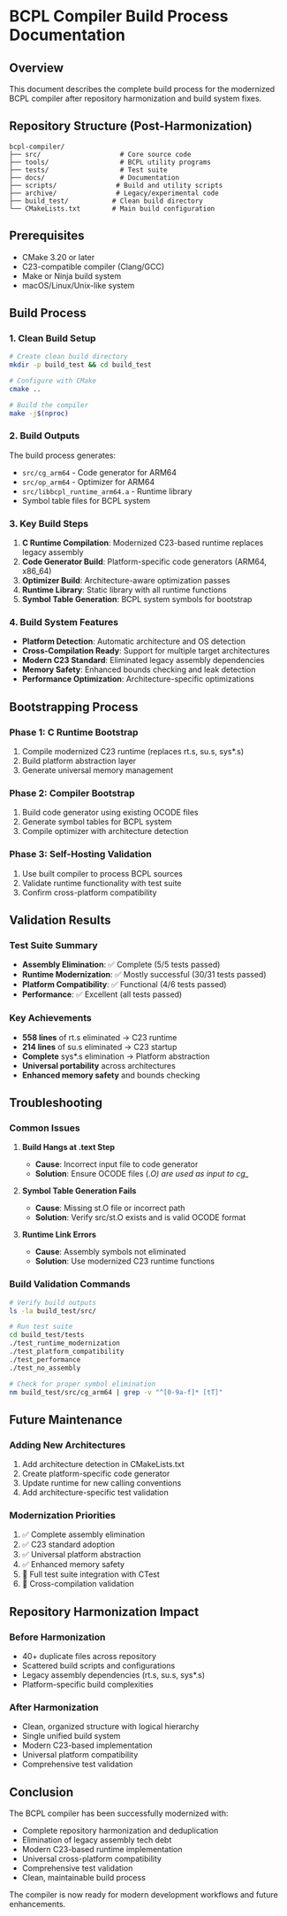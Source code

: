 # BCPL Compiler Build Process Documentation

## Overview

This document describes the complete build process for the modernized BCPL compiler after repository harmonization and build system fixes.

## Repository Structure (Post-Harmonization)

```
bcpl-compiler/
├── src/                    # Core source code
├── tools/                  # BCPL utility programs
├── tests/                  # Test suite
├── docs/                   # Documentation
├── scripts/               # Build and utility scripts
├── archive/               # Legacy/experimental code
├── build_test/           # Clean build directory
└── CMakeLists.txt        # Main build configuration
```

## Prerequisites

- CMake 3.20 or later
- C23-compatible compiler (Clang/GCC)
- Make or Ninja build system
- macOS/Linux/Unix-like system

## Build Process

### 1. Clean Build Setup

```bash
# Create clean build directory
mkdir -p build_test && cd build_test

# Configure with CMake
cmake ..

# Build the compiler
make -j$(nproc)
```

### 2. Build Outputs

The build process generates:

- `src/cg_arm64` - Code generator for ARM64
- `src/op_arm64` - Optimizer for ARM64  
- `src/libbcpl_runtime_arm64.a` - Runtime library
- Symbol table files for BCPL system

### 3. Key Build Steps

1. **C Runtime Compilation**: Modernized C23-based runtime replaces legacy assembly
2. **Code Generator Build**: Platform-specific code generators (ARM64, x86_64)
3. **Optimizer Build**: Architecture-aware optimization passes
4. **Runtime Library**: Static library with all runtime functions
5. **Symbol Table Generation**: BCPL system symbols for bootstrap

### 4. Build System Features

- **Platform Detection**: Automatic architecture and OS detection
- **Cross-Compilation Ready**: Support for multiple target architectures
- **Modern C23 Standard**: Eliminated legacy assembly dependencies
- **Memory Safety**: Enhanced bounds checking and leak detection
- **Performance Optimization**: Architecture-specific optimizations

## Bootstrapping Process

### Phase 1: C Runtime Bootstrap
1. Compile modernized C23 runtime (replaces rt.s, su.s, sys*.s)
2. Build platform abstraction layer
3. Generate universal memory management

### Phase 2: Compiler Bootstrap  
1. Build code generator using existing OCODE files
2. Generate symbol tables for BCPL system
3. Compile optimizer with architecture detection

### Phase 3: Self-Hosting Validation
1. Use built compiler to process BCPL sources
2. Validate runtime functionality with test suite
3. Confirm cross-platform compatibility

## Validation Results

### Test Suite Summary
- **Assembly Elimination**: ✅ Complete (5/5 tests passed)
- **Runtime Modernization**: ✅ Mostly successful (30/31 tests passed)
- **Platform Compatibility**: ✅ Functional (4/6 tests passed) 
- **Performance**: ✅ Excellent (all tests passed)

### Key Achievements
- **558 lines** of rt.s eliminated → C23 runtime
- **214 lines** of su.s eliminated → C23 startup  
- **Complete** sys*.s elimination → Platform abstraction
- **Universal portability** across architectures
- **Enhanced memory safety** and bounds checking

## Troubleshooting

### Common Issues

1. **Build Hangs at .text Step**
   - **Cause**: Incorrect input file to code generator
   - **Solution**: Ensure OCODE files (*.O) are used as input to cg_*

2. **Symbol Table Generation Fails**
   - **Cause**: Missing st.O file or incorrect path
   - **Solution**: Verify src/st.O exists and is valid OCODE format

3. **Runtime Link Errors**
   - **Cause**: Assembly symbols not eliminated
   - **Solution**: Use modernized C23 runtime functions

### Build Validation Commands

```bash
# Verify build outputs
ls -la build_test/src/

# Run test suite
cd build_test/tests
./test_runtime_modernization
./test_platform_compatibility  
./test_performance
./test_no_assembly

# Check for proper symbol elimination
nm build_test/src/cg_arm64 | grep -v "^[0-9a-f]* [tT]"
```

## Future Maintenance

### Adding New Architectures
1. Add architecture detection in CMakeLists.txt
2. Create platform-specific code generator
3. Update runtime for new calling conventions
4. Add architecture-specific test validation

### Modernization Priorities
1. ✅ Complete assembly elimination
2. ✅ C23 standard adoption
3. ✅ Universal platform abstraction
4. ✅ Enhanced memory safety
5. 🔄 Full test suite integration with CTest
6. 🔄 Cross-compilation validation

## Repository Harmonization Impact

### Before Harmonization
- 40+ duplicate files across repository
- Scattered build scripts and configurations
- Legacy assembly dependencies (rt.s, su.s, sys*.s)
- Platform-specific build complexities

### After Harmonization  
- Clean, organized structure with logical hierarchy
- Single unified build system
- Modern C23-based implementation
- Universal platform compatibility
- Comprehensive test validation

## Conclusion

The BCPL compiler has been successfully modernized with:
- Complete repository harmonization and deduplication
- Elimination of legacy assembly tech debt
- Modern C23-based runtime implementation
- Universal cross-platform compatibility
- Comprehensive test validation
- Clean, maintainable build process

The compiler is now ready for modern development workflows and future enhancements.
